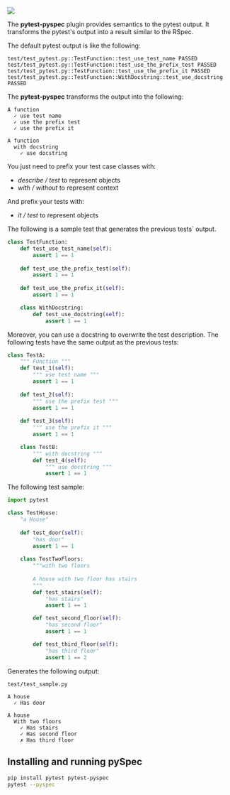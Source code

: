 [![](https://github.com/felipecrp/pytest-pyspec/actions/workflows/pytest.yml/badge.svg)](https://github.com/felipecrp/pytest-pyspec/actions/workflows/pytest.yml)

The **pytest-pyspec** plugin provides semantics to the pytest output. It
transforms the pytest's output into a result similar to the RSpec.

The default pytest output is like the following:

```
test/test_pytest.py::TestFunction::test_use_test_name PASSED
test/test_pytest.py::TestFunction::test_use_the_prefix_test PASSED
test/test_pytest.py::TestFunction::test_use_the_prefix_it PASSED
test/test_pytest.py::TestFunction::WithDocstring::test_use_docstring PASSED
```
The **pytest-pyspec** transforms the output into the following:

```
A function
  ✓ use test name
  ✓ use the prefix test
  ✓ use the prefix it

A function
  with docstring
    ✓ use docstring
```

You just need to prefix your test case classes with:

- _describe / test_ to represent objects
- _with / without_ to represent context 

And prefix your tests with:

- _it / test_ to represent objects

The following is a sample test that generates the previous tests` output.

```python
class TestFunction:
    def test_use_test_name(self):
        assert 1 == 1
    
    def test_use_the_prefix_test(self):
        assert 1 == 1
    
    def test_use_the_prefix_it(self):
        assert 1 == 1

    class WithDocstring:
        def test_use_docstring(self):
            assert 1 == 1
```

Moreover, you can use a docstring to overwrite the test description. The
following tests have the same output as the previous tests:

```python
class TestA:
    """ Function """
    def test_1(self):
        """ use test name """
        assert 1 == 1
    
    def test_2(self):
        """ use the prefix test """
        assert 1 == 1
    
    def test_3(self):
        """ use the prefix it """
        assert 1 == 1

    class TestB:
        """ with docstring """
        def test_4(self):
            """ use docstring """
            assert 1 == 1
```

The following test sample:

```python
import pytest

class TestHouse:
    "a House"
    
    def test_door(self):
        "has door"
        assert 1 == 1
        
    class TestTwoFloors:
        """with two floors
        
        A house with two floor has stairs
        """
        def test_stairs(self):
            "has stairs"
            assert 1 == 1

        def test_second_floor(self):
            "has second floor"
            assert 1 == 1

        def test_third_floor(self):
            "has third floor"
            assert 1 == 2
```

Generates the following output:

```
test/test_sample.py 

A house
  ✓ Has door

A house
  With two floors
    ✓ Has stairs
    ✓ Has second floor
    ✗ Has third floor
```

## Installing and running **pySpec**

```bash
pip install pytest pytest-pyspec
pytest --pyspec
```
